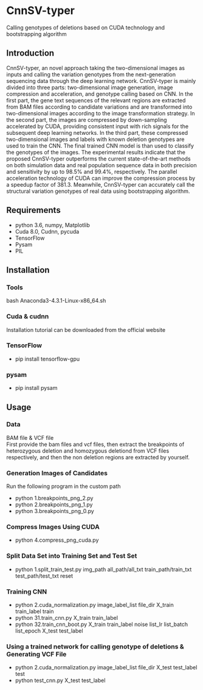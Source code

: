# CnnSV-typer
Calling genotypes of deletions based on CUDA technology and bootstrapping algorithm
## Introduction
CnnSV-typer, an novel approach taking the two-dimensional images as inputs and calling the variation genotypes from the next-generation sequencing data through the deep learning network. CnnSV-typer is mainly divided into three parts: two-dimensional image generation, image compression and acceleration, and genotype calling based on CNN. In the first part, the gene text sequences of the relevant regions are extracted from BAM files according to candidate variations and are transformed into two-dimensional images according to the image transformation strategy. In the second part, the images are compressed by down-sampling accelerated by CUDA, providing consistent input with rich signals for the subsequent deep learning networks. In the third part, these compressed two-dimensional images and labels with known deletion genotypes are used to train the CNN. The final trained CNN model is than used to classify the genotypes of the images. The experimental results indicate that the proposed CnnSV-typer outperforms the current state-of-the-art methods on both simulation data and real population sequence data in both precision and sensitivity by up to 98.5% and 99.4%, respectively. The parallel acceleration technology of CUDA can improve the compression process by a speedup factor of 381.3. Meanwhile, CnnSV-typer can accurately call the structural variation genotypes of real data using bootstrapping algorithm.
## Requirements
  * python 3.6, numpy, Matplotlib
  * Cuda 8.0, Cudnn, pycuda
  * TensorFlow
  * Pysam
  * PIL
## Installation
### Tools
  bash Anaconda3-4.3.1-Linux-x86_64.sh <br/>
### Cuda & cudnn
   Installation tutorial can be downloaded from the official website  
### TensorFlow
* pip install tensorflow-gpu
### pysam
* pip install pysam
## Usage
### Data
BAM file & VCF file <br/>
First provide the bam files and vcf files, then extract the breakpoints of heterozygous deletion and homozygous deletiond from VCF files respectively, and then the non deletion regions are extracted by yourself.<br/>
### Generation Images of Candidates
Run the following program in the custom path <br/> 
* python 1.breakpoints_png_2.py
* python 2.breakpoints_png_1.py
* python 3.breakpoints_png_0.py
### Compress Images Using CUDA
* python 4.compress_png_cuda.py
### Split Data Set into Training Set and Test Set
* python 1.split_train_test.py img_path all_path/all_txt train_path/train_txt test_path/test_txt reset
### Training CNN
* python 2.cuda_normalization.py image_label_list file_dir X_train train_label train
* python 31.train_cnn.py X_train train_label
* python 32.train_cnn_boot.py X_train train_label noise list_lr list_batch list_epoch X_test test_label
### Using a trained network for calling genotype of deletions & Generating VCF File
* python 2.cuda_normalization.py image_label_list file_dir X_test test_label test
* python test_cnn.py X_test test_label
